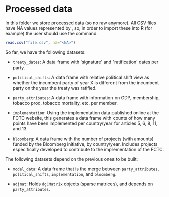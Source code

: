 # Processed data

In this folder we store processed data (so no raw anymore). All CSV files have NA
values represented by <NA>, so, in order to import these into R (for example) the
user should use the command.

```r
read.csv("file.csv", na="<NA>")
```

So far, we have the following datasets:

* `treaty_dates`: A data frame with 'signature' and 'ratification' dates per party.

* `political_shifts`: A data frame with relative political shift view as whether
  the incumbent party of year X is different from the incumbent party on the
  year the treaty was ratified.

* `party_attributes`: A data frame with information on GDP, membership, tobacco
  prod, tobacco mortality, etc. per member.

* `implementation`: Using the implementation data published online
  at the FCTC website, this generates a data frame with counts of how many 
  points have been implemented per country/year for articles 5, 6, 8, 11, and 13.

* `bloomberg`: A data frame with the number of projects (with amounts) funded
  by the Bloomberg initiative, by country/year. Includes projects especifically
  developed to contribute to the implementation of the FCTC.

The following datasets depend on the previous ones to be built:

* `model_data`: A data frame that is the merge between `party_attributes`, `political_shifts`,
  `implementation`, and `bloomberg`.
  
* `adjmat`: Holds `dgCMatrix` objects (sparse matrices), and depends on
  `party_attributes`.
  
